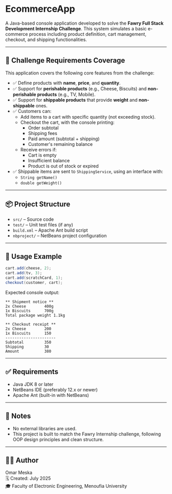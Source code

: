 # EcommerceApp

A Java-based console application developed to solve the **Fawry Full Stack Development Internship Challenge**. This system simulates a basic e-commerce process including product definition, cart management, checkout, and shipping functionalities.

---

## 🚀 Challenge Requirements Coverage

This application covers the following core features from the challenge:

- ✅ Define products with **name**, **price**, and **quantity**.
- ✅ Support for **perishable products** (e.g., Cheese, Biscuits) and **non-perishable products** (e.g., TV, Mobile).
- ✅ Support for **shippable products** that provide **weight** and **non-shippable** ones.
- ✅ Customers can:
  - Add items to a cart with specific quantity (not exceeding stock).
  - Checkout the cart, with the console printing:
    - Order subtotal
    - Shipping fees
    - Paid amount (subtotal + shipping)
    - Customer's remaining balance
  - Receive errors if:
    - Cart is empty
    - Insufficient balance
    - Product is out of stock or expired
- ✅ Shippable items are sent to `ShippingService`, using an interface with:
  - `String getName()`
  - `double getWeight()`

---

## 📦 Project Structure

- `src/` – Source code
- `test/` – Unit test files (if any)
- `build.xml` – Apache Ant build script
- `nbproject/` – NetBeans project configuration

---

## 🧪 Usage Example

```java
cart.add(cheese, 2);
cart.add(tv, 3);
cart.add(scratchCard, 1);
checkout(customer, cart);
```

Expected console output:

```
** Shipment notice **
2x Cheese        400g
1x Biscuits      700g
Total package weight 1.1kg

** Checkout receipt **
2x Cheese        200
1x Biscuits      150
----------------------
Subtotal         350
Shipping         30
Amount           380
```

---

## ✅ Requirements

- Java JDK 8 or later
- NetBeans IDE (preferably 12.x or newer)
- Apache Ant (built-in with NetBeans)

---

## 📌 Notes

- No external libraries are used.
- This project is built to match the Fawry Internship challenge, following OOP design principles and clean structure.

---

## 👨‍💻 Author

Omar Meska  
🗓️ Created: July 2025  
🎓 Faculty of Electronic Engineering, Menoufia University
